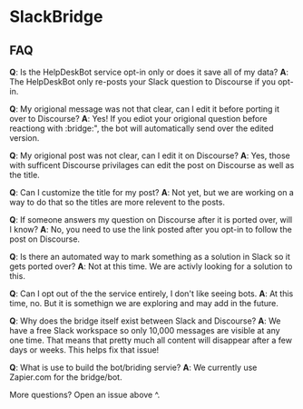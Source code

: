 # SlackBridge

## FAQ

**Q**: Is the HelpDeskBot service opt-in only or does it save all of my data?
**A**: The HelpDeskBot only re-posts your Slack question to Discourse if you opt-in. 

**Q**: My origional message was not that clear, can I edit it before porting it over to Discourse? 
**A**: Yes! If you ediot your origional question before reactiong with :bridge:", the bot will automatically send over the edited version. 

**Q**: My origional post was not clear, can I edit it on Discourse? 
**A**: Yes, those with sufficent Discourse privilages can edit the post on Discourse as well as the title. 

**Q**: Can I customize the title for my post?
**A**: Not yet, but we are working on a way to do that so the titles are more relevent to the posts. 

**Q**: If someone answers my question on Discourse after it is ported over, will I know? 
**A**: No, you need to use the link posted after you opt-in to follow the post on Discourse. 

**Q**: Is there an automated way to mark something as a solution in Slack so it gets ported over? 
**A**: Not at this time. We are activly looking for a solution to this. 

**Q**: Can I opt out of the the service entirely, I don't like seeing bots. 
**A**: At this time, no. But it is somethign we are exploring and may add in the future. 

**Q**: Why does the bridge itself exist between Slack and Discourse? 
**A**: We have a free Slack workspace so only 10,000 messages are visible at any one time. That means that pretty much all content will disappear after a few days or weeks. This helps fix that issue! 

**Q**: What is use to build the bot/briding servie? 
**A**: We currently use Zapier.com for the bridge/bot. 

More questions? Open an issue above ^. 
